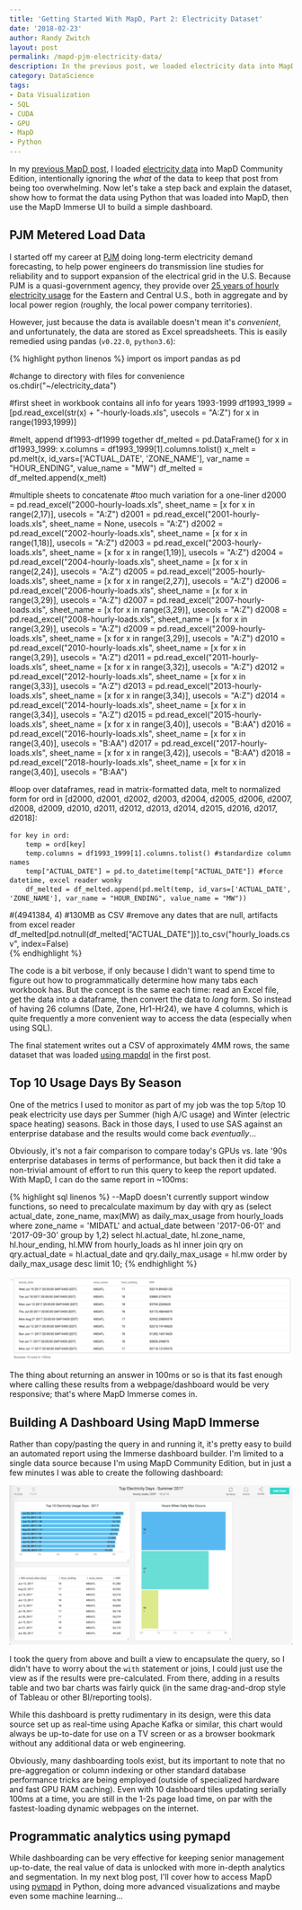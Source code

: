 ```yaml
---
title: 'Getting Started With MapD, Part 2: Electricity Dataset'
date: '2018-02-23'
author: Randy Zwitch
layout: post
permalink: /mapd-pjm-electricity-data/
description: In the previous post, we loaded electricity data into MapD Community Edition. Let's go back and explain the data and extended the example further using MapD Immerse.
category: DataScience
tags:
- Data Visualization
- SQL
- CUDA
- GPU
- MapD
- Python
---
```

In my [previous MapD post](http://randyzwitch.com/mapd-install-load-data/), I loaded [electricity data](http://www.pjm.com/markets-and-operations/ops-analysis/historical-load-data.aspx) into MapD Community Edition, intentionally ignoring the _what_ of the data to keep that post from being too overwhelming. Now let's take a step back and explain the dataset, show how to format the data using Python that was loaded into MapD, then use the MapD Immerse UI to build a simple dashboard.

## PJM Metered Load Data

I started off my career at [PJM](http://pjm.com/) doing long-term electricity demand forecasting, to help power engineers do transmission line studies for reliability and to support expansion of the electrical grid in the U.S. Because PJM is a quasi-government agency, they provide over [25 years of hourly electricity usage](http://www.pjm.com/markets-and-operations/ops-analysis/historical-load-data.aspx) for the Eastern and Central U.S., both in aggregate and by local power region (roughly, the local power company territories).

However, just because the data is available doesn't mean it's _convenient_, and unfortunately, the data are stored as Excel spreadsheets. This is easily remedied using pandas (`v0.22.0`, `python3.6`):

{% highlight python linenos %}
import os
import pandas as pd

#change to directory with files for convenience
os.chdir("~/electricity_data")

#first sheet in workbook contains all info for years 1993-1999
df1993_1999 = [pd.read_excel(str(x) + "-hourly-loads.xls", usecols = "A:Z") for x in range(1993,1999)]

#melt, append df1993-df1999 together
df_melted = pd.DataFrame()
for x in df1993_1999:
    x.columns = df1993_1999[1].columns.tolist()
    x_melt = pd.melt(x, id_vars=['ACTUAL_DATE', 'ZONE_NAME'], var_name = "HOUR_ENDING", value_name = "MW")
    df_melted = df_melted.append(x_melt)

#multiple sheets to concatenate
#too much variation for a one-liner
d2000 = pd.read_excel("2000-hourly-loads.xls", sheet_name = [x for x in range(2,17)], usecols = "A:Z")
d2001 = pd.read_excel("2001-hourly-loads.xls", sheet_name = None, usecols = "A:Z")
d2002 = pd.read_excel("2002-hourly-loads.xls", sheet_name = [x for x in range(1,18)], usecols = "A:Z")
d2003 = pd.read_excel("2003-hourly-loads.xls", sheet_name = [x for x in range(1,19)], usecols = "A:Z")
d2004 = pd.read_excel("2004-hourly-loads.xls", sheet_name = [x for x in range(2,24)], usecols = "A:Z")
d2005 = pd.read_excel("2005-hourly-loads.xls", sheet_name = [x for x in range(2,27)], usecols = "A:Z")
d2006 = pd.read_excel("2006-hourly-loads.xls", sheet_name = [x for x in range(3,29)], usecols = "A:Z")
d2007 = pd.read_excel("2007-hourly-loads.xls", sheet_name = [x for x in range(3,29)], usecols = "A:Z")
d2008 = pd.read_excel("2008-hourly-loads.xls", sheet_name = [x for x in range(3,29)], usecols = "A:Z")
d2009 = pd.read_excel("2009-hourly-loads.xls", sheet_name = [x for x in range(3,29)], usecols = "A:Z")
d2010 = pd.read_excel("2010-hourly-loads.xls", sheet_name = [x for x in range(3,29)], usecols = "A:Z")
d2011 = pd.read_excel("2011-hourly-loads.xls", sheet_name = [x for x in range(3,32)], usecols = "A:Z")
d2012 = pd.read_excel("2012-hourly-loads.xls", sheet_name = [x for x in range(3,33)], usecols = "A:Z")
d2013 = pd.read_excel("2013-hourly-loads.xls", sheet_name = [x for x in range(3,34)], usecols = "A:Z")
d2014 = pd.read_excel("2014-hourly-loads.xls", sheet_name = [x for x in range(3,34)], usecols = "A:Z")
d2015 = pd.read_excel("2015-hourly-loads.xls", sheet_name = [x for x in range(3,40)], usecols = "B:AA")
d2016 = pd.read_excel("2016-hourly-loads.xls", sheet_name = [x for x in range(3,40)], usecols = "B:AA")
d2017 = pd.read_excel("2017-hourly-loads.xls", sheet_name = [x for x in range(3,42)], usecols = "B:AA")
d2018 = pd.read_excel("2018-hourly-loads.xls", sheet_name = [x for x in range(3,40)], usecols = "B:AA")

#loop over dataframes, read in matrix-formatted data, melt to normalized form
for ord in [d2000, d2001, d2002, d2003, d2004, d2005, d2006, d2007, d2008, d2009, d2010,
            d2011, d2012, d2013, d2014, d2015, d2016, d2017, d2018]:

    for key in ord:
        temp = ord[key]
        temp.columns = df1993_1999[1].columns.tolist() #standardize column names
        temp["ACTUAL_DATE"] = pd.to_datetime(temp["ACTUAL_DATE"]) #force datetime, excel reader wonky
        df_melted = df_melted.append(pd.melt(temp, id_vars=['ACTUAL_DATE', 'ZONE_NAME'], var_name = "HOUR_ENDING", value_name = "MW"))

#(4941384, 4)
#130MB as CSV
#remove any dates that are null, artifacts from excel reader
df_melted[pd.notnull(df_melted["ACTUAL_DATE"])].to_csv("hourly_loads.csv", index=False)    
{% endhighlight %}

The code is a bit verbose, if only because I didn't want to spend time to figure out how to programmatically determine how many tabs each workbook has. But the concept is the same each time: read an Excel file, get the data into a dataframe, then convert the data to _long_ form. So instead of having 26 columns (Date, Zone, Hr1-Hr24), we have 4 columns, which is quite frequently a more convenient way to access the data (especially when using SQL).

The final statement writes out a CSV of approximately 4MM rows, the same dataset that was loaded [using mapdql](http://randyzwitch.com/mapd-install-load-data/) in the first post.

## Top 10 Usage Days By Season

One of the metrics I used to monitor as part of my job was the top 5/top 10 peak electricity use days per Summer (high A/C usage) and Winter (electric space heating) seasons. Back in those days, I used to use SAS against an enterprise database and the results would come back _eventually_...

Obviously, it's not a fair comparison to compare today's GPUs vs. late '90s enterprise databases in terms of performance, but back then it did take a non-trivial amount of effort to run this query to keep the report updated. With MapD, I can do the same report in ~100ms:

{% highlight sql linenos %}
--MapD doesn't currently support window functions, so need to precalculate maximum by day
with qry as (select
actual_date,
zone_name,
max(MW) as daily_max_usage
from hourly_loads
where zone_name = 'MIDATL' and actual_date between '2017-06-01' and '2017-09-30'
group by 1,2)
select
hl.actual_date,
hl.zone_name,
hl.hour_ending,
hl.MW
from hourly_loads as hl
inner join qry on qry.actual_date = hl.actual_date and qry.daily_max_usage = hl.mw
order by daily_max_usage desc
limit 10;
{% endhighlight %}

![top 10 electric usage](/assets/img/pjm-2017-summer-coincident-peaks.png)

The thing about returning an answer in 100ms or so is that its fast enough where calling these results from a webpage/dashboard would be very responsive; that's where MapD Immerse comes in.

## Building A Dashboard Using MapD Immerse

Rather than copy/pasting the query in and running it, it's pretty easy to build an automated report using the Immerse dashboard builder. I'm limited to a single data source because I'm using MapD Community Edition, but in just a few minutes I was able to create the following dashboard:

![mapd immerse dashboard](/assets/img/mapd-immerse-dashboard.png)

I took the query from above and built a view to encapsulate the query, so I didn't have to worry about the `with` statement or joins, I could just use the view as if the results were pre-calculated. From there, adding in a results table and two bar charts was fairly quick (in the same drag-and-drop style of Tableau or other BI/reporting tools).

While this dashboard is pretty rudimentary in its design, were this data source set up as real-time using Apache Kafka or similar, this chart would always be up-to-date for use on a TV screen or as a browser bookmark without any additional data or web engineering.

Obviously, many dashboarding tools exist, but its important to note that no pre-aggregation or column indexing or other standard database performance tricks are being employed (outside of specialized hardware and fast GPU RAM caching). Even with 10 dashboard tiles updating serially 100ms at a time, you are still in the 1-2s page load time, on par with the fastest-loading dynamic webpages on the internet.

## Programmatic analytics using pymapd

While dashboarding can be very effective for keeping senior management up-to-date, the real value of data is unlocked with more in-depth analytics and segmentation. In my next blog post, I'll cover how to access MapD using [pymapd](http://pymapd.readthedocs.io/en/latest/) in Python, doing more advanced visualizations and maybe even some machine learning...
